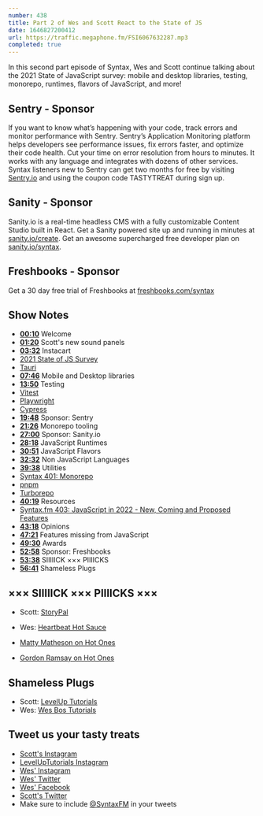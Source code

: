 ```yaml
---
number: 438
title: Part 2 of Wes and Scott React to the State of JS
date: 1646827200412
url: https://traffic.megaphone.fm/FSI6067632287.mp3
completed: true
---
```


In this second part episode of Syntax, Wes and Scott continue talking about the 2021 State of JavaScript survey: mobile and desktop libraries, testing, monorepo, runtimes, flavors of JavaScript, and more!

## Sentry  - Sponsor

If you want to know what’s happening with your code, track errors and monitor performance with Sentry. Sentry’s Application Monitoring platform helps developers see performance issues, fix errors faster, and optimize their code health. Cut your time on error resolution from hours to minutes. It works with any language and integrates with dozens of other services. Syntax listeners new to Sentry can get two months for  free by visiting [Sentry.io](https://sentry.io) and using the coupon code TASTYTREAT during sign up.

## Sanity - Sponsor

Sanity.io is a real-time headless CMS with a fully customizable Content Studio built in React. Get a Sanity powered site up and running in minutes at [sanity.io/create]([https://www.sanity.io/create](https://www.sanity.io/create)). Get an awesome supercharged free developer plan on [sanity.io/syntax]([https://www.sanity.io/syntax](https://www.sanity.io/syntax)).

## Freshbooks - Sponsor

Get a 30 day free trial of Freshbooks at [freshbooks.com/syntax](https://freshbooks.com/syntax)

## Show Notes

* **[00:10](#t=00:10)** Welcome
* **[01:20](#t=01:20)** Scott's new sound panels
* **[03:32](#t=03:32)** Instacart
* [2021 State of JS Survey](https://2021.stateofjs.com/en-US/)
* [Tauri](https://tauri.studio)
* **[07:46](#t=07:46)** Mobile and Desktop libraries
* **[13:50](#t=13:50)** Testing
* [Vitest](https://vitest.dev)
* [Playwright](https://playwright.dev)
* [Cypress](https://www.cypress.io)
* **[19:48](#t=19:48)** Sponsor: Sentry
* **[21:26](#t=21:26)** Monorepo tooling
* **[27:00](#t=27:00)** Sponsor: Sanity.io
* **[28:18](#t=28:18)** JavaScript Runtimes
* **[30:51](#t=30:51)** JavaScript Flavors
* **[32:32](#t=32:32)** Non JavaScript Languages
* **[39:38](#t=39:38)** Utilities
* [Syntax 401: Monorepo](https://syntax.fm/show/401/hasty-treat-how-to-setup-a-pnpm-monorepo)
* [pnpm](https://pnpm.io)
* [Turborepo](https://turborepo.org)
* **[40:19](#t=40:19)** Resources
* [Syntax.fm 403: JavaScript in 2022 - New, Coming and Proposed Features](https://syntax.fm/show/433/javascript-in-2022-new-coming-and-proposed-features)
* **[43:18](#t=43:18)** Opinions
* **[47:21](#t=47:21)** Features missing from JavaScript
* **[49:30](#t=49:30)** Awards
* **[52:58](#t=52:58)** Sponsor: Freshbooks
* **[53:38](#t=53:38)** SIIIIICK ××× PIIIICKS
* **[56:41](#t=56:41)** Shameless Plugs

## ××× SIIIIICK ××× PIIIICKS ×××

* Scott: [StoryPal](https://amzn.to/3vGH8Nd)
* Wes: [Heartbeat Hot Sauce](https://amzn.to/3Hs04RJ)

* [Matty Matheson on Hot Ones](https://www.youtube.com/watch?v=S8XQHKg0Fjo)
* [Gordon Ramsay on Hot Ones](https://www.youtube.com/watch?v=GJlNvSC5v6s)

## Shameless Plugs

* Scott: [LevelUp Tutorials](https://leveluptutorials.com/)
* Wes: [Wes Bos Tutorials](https://wesbos.com/courses)

## Tweet us your tasty treats

* [Scott's Instagram](https://www.instagram.com/stolinski/)
* [LevelUpTutorials Instagram](https://www.instagram.com/LevelUpTutorials/)
* [Wes' Instagram](https://www.instagram.com/wesbos/)
* [Wes' Twitter](https://twitter.com/wesbos)
* [Wes' Facebook](https://www.facebook.com/wesbos.developer)
* [Scott's Twitter](https://twitter.com/stolinski)
* Make sure to include [@SyntaxFM](https://twitter.com/SyntaxFM) in your tweets
